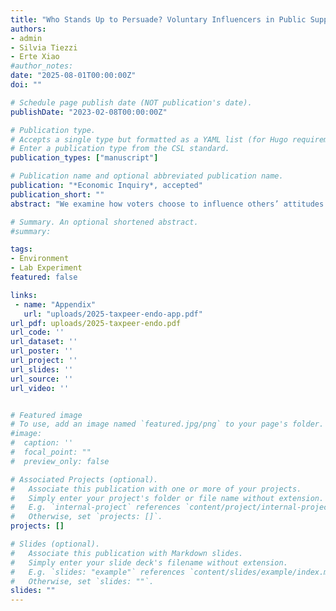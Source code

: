 ```yaml
---
title: "Who Stands Up to Persuade? Voluntary Influencers in Public Support for Pigouvian Taxation"
authors:
- admin
- Silvia Tiezzi
- Erte Xiao
#author_notes:
date: "2025-08-01T00:00:00Z"
doi: ""

# Schedule page publish date (NOT publication's date).
publishDate: "2023-02-08T00:00:00Z"

# Publication type.
# Accepts a single type but formatted as a YAML list (for Hugo requirements).
# Enter a publication type from the CSL standard.
publication_types: ["manuscript"]

# Publication name and optional abbreviated publication name.
publication: "*Economic Inquiry*, accepted"
publication_short: ""
abstract: "We examine how voters choose to influence others’ attitudes toward policy, focusing on the context of Pigouvian taxation. Data from a controlled laboratory experiment show that individuals are generally reluctant to stand up and persuade others. Among those who do, both tax supporters and objectors are equally likely to volunteer—and equally persuasive. As a result, overall negative attitudes toward Pigouvian taxes persist. Moreover, it is the strength of individuals’ initial views, rather than an informational advantage, that increases the likelihood of self-nomination as first voters, regardless of the direction of those views. These findings help explain the enduring lack of public support for welfare-enhancing tax policies and suggest avenues for addressing it."

# Summary. An optional shortened abstract.
#summary:

tags:
- Environment
- Lab Experiment
featured: false

links:
 - name: "Appendix"
   url: "uploads/2025-taxpeer-endo-app.pdf"
url_pdf: uploads/2025-taxpeer-endo.pdf
url_code: ''
url_dataset: ''
url_poster: ''
url_project: ''
url_slides: ''
url_source: ''
url_video: ''


# Featured image
# To use, add an image named `featured.jpg/png` to your page's folder.
#image:
#  caption: ''
#  focal_point: ""
#  preview_only: false

# Associated Projects (optional).
#   Associate this publication with one or more of your projects.
#   Simply enter your project's folder or file name without extension.
#   E.g. `internal-project` references `content/project/internal-project/index.md`.
#   Otherwise, set `projects: []`.
projects: []

# Slides (optional).
#   Associate this publication with Markdown slides.
#   Simply enter your slide deck's filename without extension.
#   E.g. `slides: "example"` references `content/slides/example/index.md`.
#   Otherwise, set `slides: ""`.
slides: ""
---
```

